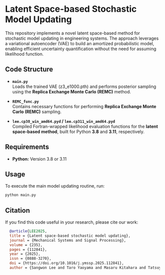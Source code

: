 # Latent Space-based Stochastic Model Updating

This repository implements a novel latent space-based method for stochastic model updating in engineering systems. The approach leverages a variational autoencoder (VAE) to build an amortized probabilistic model, enabling efficient uncertainty quantification without the need for assuming likelihood function.


## Code Structure

- **`main.py`**  
  Loads the trained VAE (z3_e1000.pth) and performs posterior sampling using the **Replica Exchange Monte Carlo (REMC)** method.

- **`REMC_func.py`**  
  Contains necessary functions for performing **Replica Exchange Monte Carlo (REMC)** sampling.

- **`lee.cp38_win_amd64.pyd` / `lee.cp311_win_amd64.pyd`**  
  Compiled Fortran-wrapped likelihood evaluation functions for the **latent space-based method**, built for Python **3.8** and **3.11**, respectively.


## Requirements
- **Python:** Version 3.8 or 3.11  


## Usage
To execute the main model updating routine, run:
  ```bash
  python main.py
  ```


## Citation

If you find this code useful in your research, please cite our work:
```bibtex
  @article{LEE2025,
  title = {Latent space-based stochastic model updating},
  journal = {Mechanical Systems and Signal Processing},
  volume = {235},
  pages = {112841},
  year = {2025},
  issn = {0888-3270},
  doi = {https://doi.org/10.1016/j.ymssp.2025.112841},
  author = {Sangwon Lee and Taro Yaoyama and Masaru Kitahara and Tatsuya Itoi}}
```


   
